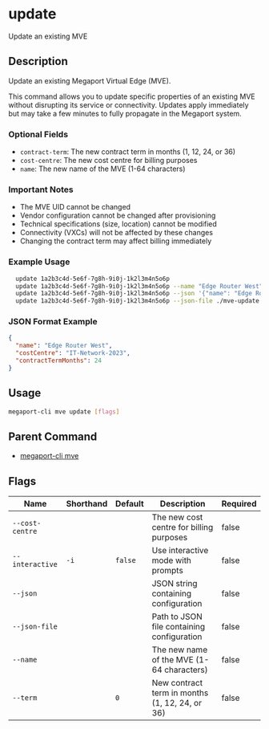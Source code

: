 # update

Update an existing MVE

## Description

Update an existing Megaport Virtual Edge (MVE).

This command allows you to update specific properties of an existing MVE without disrupting its service or connectivity. Updates apply immediately but may take a few minutes to fully propagate in the Megaport system.

### Optional Fields
  - `contract-term`: The new contract term in months (1, 12, 24, or 36)
  - `cost-centre`: The new cost centre for billing purposes
  - `name`: The new name of the MVE (1-64 characters)

### Important Notes
  - The MVE UID cannot be changed
  - Vendor configuration cannot be changed after provisioning
  - Technical specifications (size, location) cannot be modified
  - Connectivity (VXCs) will not be affected by these changes
  - Changing the contract term may affect billing immediately

### Example Usage

```sh
  update 1a2b3c4d-5e6f-7g8h-9i0j-1k2l3m4n5o6p
  update 1a2b3c4d-5e6f-7g8h-9i0j-1k2l3m4n5o6p --name "Edge Router West" --cost-centre "IT-Network-2023" --contract-term 24
  update 1a2b3c4d-5e6f-7g8h-9i0j-1k2l3m4n5o6p --json '{"name": "Edge Router West", "costCentre": "IT-Network-2023", "contractTermMonths": 24}'
  update 1a2b3c4d-5e6f-7g8h-9i0j-1k2l3m4n5o6p --json-file ./mve-update.json
```
### JSON Format Example
```json
{
  "name": "Edge Router West",
  "costCentre": "IT-Network-2023",
  "contractTermMonths": 24
}

```


## Usage

```sh
megaport-cli mve update [flags]
```



## Parent Command

* [megaport-cli mve](megaport-cli_mve.md)




## Flags

| Name | Shorthand | Default | Description | Required |
|------|-----------|---------|-------------|----------|
| `--cost-centre` |  |  | The new cost centre for billing purposes | false |
| `--interactive` | `-i` | `false` | Use interactive mode with prompts | false |
| `--json` |  |  | JSON string containing configuration | false |
| `--json-file` |  |  | Path to JSON file containing configuration | false |
| `--name` |  |  | The new name of the MVE (1-64 characters) | false |
| `--term` |  | `0` | New contract term in months (1, 12, 24, or 36) | false |



